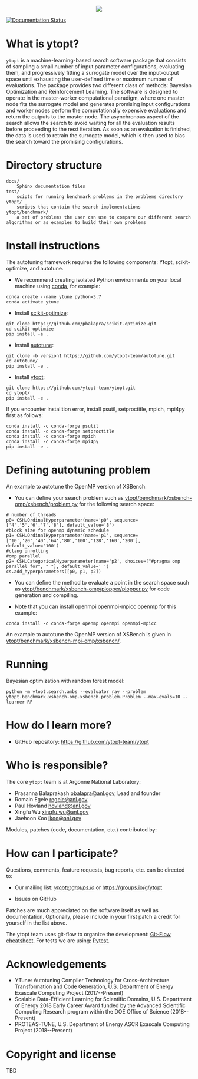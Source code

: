 <p align="center">
<img src="docs/_static/logo/medium.png">
</p>

[![Documentation Status](https://readthedocs.org/projects/ytopt/badge/?version=latest)](https://ytopt.readthedocs.io/en/latest/?badge=latest)

# What is ytopt?
``ytopt`` is a machine-learning-based search software package that consists of sampling a small number of input parameter configurations,
evaluating them, and progressively fitting a surrogate model over the input-output space until exhausting the user-defined time or maximum number of 
evaluations. The package provides two different class of methods: Bayesian Optimization and Reinforcement Learning.
The software is designed to operate in the master-worker computational paradigm, where one master node fits 
the surrogate model and generates promising input configurations and worker nodes perform the computationally expensive evaluations and 
return the outputs to the master node.
The asynchronous aspect of the search allows the search to avoid waiting for all the evaluation results before proceeding to the next iteration. As 
soon as an evaluation is finished, the data is used to retrain the surrogate model, which is then used to bias the search toward the 
promising configurations. 

# Directory structure
```
docs/	
    Sphinx documentation files
test/
    scipts for running benchmark problems in the problems directory
ytopt/	
    scripts that contain the search implementations  
ytopt/benchmark/	
    a set of problems the user can use to compare our different search algorithms or as examples to build their own problems
```

# Install instructions
The autotuning framework requires the following components: Ytopt, scikit-optimize, and autotune. 

* We recommend creating isolated Python environments on your local machine using [conda](https://docs.conda.io/projects/conda/en/latest/index.html), for example:

```
conda create --name ytune python=3.7
conda activate ytune
```

* Install [scikit-optimize](https://github.com/pbalapra/scikit-optimize.git):
```
git clone https://github.com/pbalapra/scikit-optimize.git
cd scikit-optimize
pip install -e .
```

* Install [autotune](https://github.com/ytopt-team/autotune.git):
```
git clone -b version1 https://github.com/ytopt-team/autotune.git
cd autotune/
pip install -e . 
```

* Install [ytopt](https://github.com/ytopt-team/ytopt.git):
```
git clone https://github.com/ytopt-team/ytopt.git
cd ytopt/
pip install -e .
```

If you encounter installtion error, install psutil, setproctitle, mpich, mpi4py first as follows:
```
conda install -c conda-forge psutil
conda install -c conda-forge setproctitle
conda install -c conda-forge mpich
conda install -c conda-forge mpi4py
pip install -e .
```
# Defining autotuning problem

An example to autotune the OpenMP version of XSBench:

* You can define your search problem such as [ytopt/benchmark/xsbench-omp/xsbench/problem.py](https://github.com/jke513/ytopt/blob/master/ytopt/benchmark/xsbench-omp/xsbench/problem.py) for the following search space:

```
# number of threads
p0= CSH.OrdinalHyperparameter(name='p0', sequence=['4','5','6','7','8'], default_value='8')
#block size for openmp dynamic schedule
p1= CSH.OrdinalHyperparameter(name='p1', sequence=['10','20','40','64','80','100','128','160','200'], default_value='100')
#clang unrolling
#omp parallel
p2= CSH.CategoricalHyperparameter(name='p2', choices=["#pragma omp parallel for", " "], default_value=' ')
cs.add_hyperparameters([p0, p1, p2])
```

* You can define the method to evaluate a point in the search space such as [ytopt/benchmark/xsbench-omp/plopper/plopper.py](https://github.com/jke513/ytopt/blob/master/ytopt/benchmark/xsbench-omp/plopper/plopper.py) for code generation and compiling.

* Note that you can install openmpi openmpi-mpicc openmp for this example:
```
conda install -c conda-forge openmp openmpi openmpi-mpicc
```

An example to autotune the OpenMP version of XSBench is given in [ytopt/benchmark/xsbench-mpi-omp/xsbench/](https://github.com/jke513/ytopt/blob/master/ytopt/benchmark/xsbench-mpi-omp/xsbench/).

<!-- An example to autotune the deep learning mnist problem is given in [ytopt/benchmark/dl/](https://github.com/jke513/ytopt/tree/master/ytopt/benchmark/dl).

 You can define your search problem such as:

* An example to autotune the OpenMP version of XSBench is given in [ytopt/benchmark/xsbench-omp/xsbench/problem.py](https://github.com/jke513/ytopt/blob/master/ytopt/benchmark/xsbench-omp/xsbench/problem.py).

```
cs = CS.ConfigurationSpace(seed=1234)
# number of threads
p0= CSH.OrdinalHyperparameter(name='p0', sequence=['4','5','6','7','8'], default_value='8')
#block size for openmp dynamic schedule
p1= CSH.OrdinalHyperparameter(name='p1', sequence=['10','20','40','64','80','100','128','160','200'], default_value='100')
#clang unrolling
#omp parallel
p2= CSH.CategoricalHyperparameter(name='p2', choices=["#pragma omp parallel for", " "], default_value=' ')

cs.add_hyperparameters([p0, p1, p2])
```



* An example to autotune the hybrid MPI/OpenMP version of XSBench is given in [ytopt/benchmark/xsbench-mpi-omp/xsbench/problem.py](https://github.com/jke513/ytopt/blob/master/ytopt/benchmark/xsbench-mpi-omp/xsbench/problem.py).

```

``` -->


# Running

Bayesian optimization with random forest model:
```
python -m ytopt.search.ambs --evaluator ray --problem ytopt.benchmark.xsbench-omp.xsbench.problem.Problem --max-evals=10 --learner RF
```

# How do I learn more?

<!-- * Documentation: https://ytopt.readthedocs.io -->

* GitHub repository: https://github.com/ytopt-team/ytopt


# Who is responsible?

The core ``ytopt`` team is at Argonne National Laboratory:

* Prasanna Balaprakash <pbalapra@anl.gov>, Lead and founder
* Romain Egele <regele@anl.gov>
* Paul Hovland <hovland@anl.gov>
* Xingfu Wu <xingfu.wu@anl.gov>
* Jaehoon Koo <jkoo@anl.gov>

Modules, patches (code, documentation, etc.) contributed by:

# How can I participate?

Questions, comments, feature requests, bug reports, etc. can be directed to:

* Our mailing list: *ytopt@groups.io* or https://groups.io/g/ytopt

* Issues on GitHub

Patches are much appreciated on the software itself as well as documentation.
Optionally, please include in your first patch a credit for yourself in the
list above.

The ytopt team uses git-flow to organize the development: [Git-Flow cheatsheet](https://danielkummer.github.io/git-flow-cheatsheet/). For tests we are using: [Pytest](https://docs.pytest.org/en/latest/).

# Acknowledgements

* YTune: Autotuning Compiler Technology for Cross-Architecture Transformation and Code Generation, U.S. Department of Energy Exascale Computing Project (2017--Present) 
* Scalable Data-Efficient Learning for Scientific Domains, U.S. Department of Energy 2018 Early Career Award funded by the Advanced Scientific Computing Research program within the DOE Office of Science (2018--Present)
* PROTEAS-TUNE, U.S. Department of Energy ASCR Exascale Computing Project (2018--Present)

# Copyright and license

TBD
